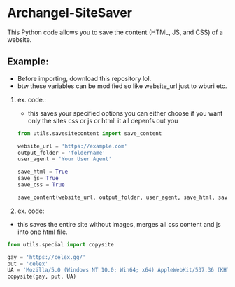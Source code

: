 # Archangel-SiteSaver
This Python code allows you to save the content (HTML, JS, and CSS) of a website.


## Example:
- Before importing, download this repository lol.
- btw these variables can be modified so like website_url just to wburi etc.
1. ex. code.:
   - this saves your specified options you can either choose if you want only the sites css or js or html! it all depenfs out you

    ```python
    from utils.savesitecontent import save_content

    website_url = 'https://example.com'
    output_folder = 'foldername'
    user_agent = 'Your User Agent'

    save_html = True
    save_js= True
    save_css = True

    save_content(website_url, output_folder, user_agent, save_html, save_js, save_css)
    ```

2. ex. code:
 - this saves the entire site without images, merges all css content and js into one html file.
```python
from utils.special import copysite

gay = 'https://celex.gg/'
put = 'celex'
UA = 'Mozilla/5.0 (Windows NT 10.0; Win64; x64) AppleWebKit/537.36 (KHTML, like Gecko) Chrome/121.0.0.0 Safari/537.36 Edg/121.0.0.0'
copysite(gay, put, UA)
```
